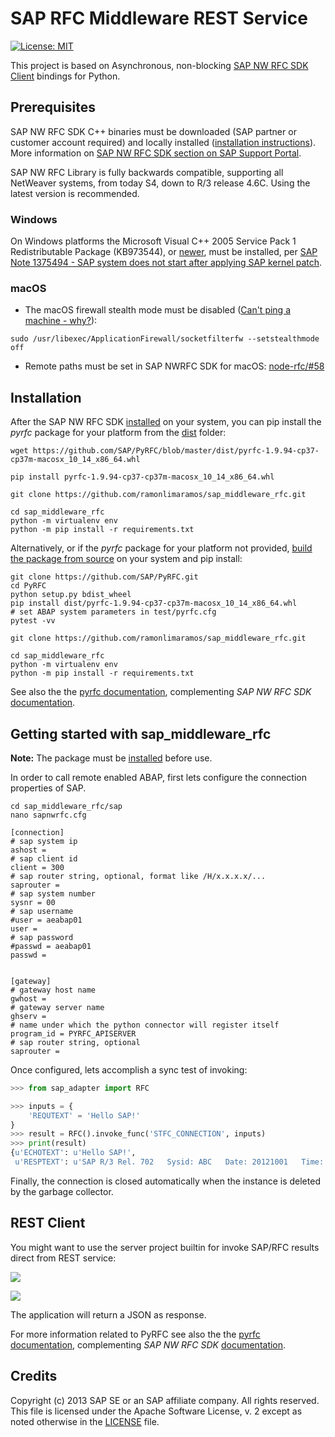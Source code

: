 # SAP RFC Middleware REST Service

[![License: MIT](https://img.shields.io/badge/License-MIT-yellow.svg)](https://opensource.org/licenses/MIT)


This project is based on
Asynchronous, non-blocking [SAP NW RFC SDK Client](https://github.com/SAP/PyRFC) bindings for Python.

## Prerequisites

SAP NW RFC SDK C++ binaries must be downloaded (SAP partner or customer account required) and locally installed ([installation instructions](http://sap.github.io/PyRFC/install.html#sap-nw-rfc-library-installation)). More information on [SAP NW RFC SDK section on SAP Support Portal](https://support.sap.com/en/product/connectors/nwrfcsdk.html).

SAP NW RFC Library is fully backwards compatible, supporting all NetWeaver systems, from today S4, down to R/3 release 4.6C. Using the latest version is recommended.

### Windows

On Windows platforms the Microsoft Visual C++ 2005 Service Pack 1 Redistributable Package (KB973544), or [newer](https://www.microsoft.com/en-us/download/details.aspx?id=48145), must be installed, per [SAP Note 1375494 - SAP system does not start after applying SAP kernel patch](https://launchpad.support.sap.com/#/notes/1375494).

### macOS

* The macOS firewall stealth mode must be disabled ([Can't ping a machine - why?](https://discussions.apple.com/thread/2554739)):

```shell
sudo /usr/libexec/ApplicationFirewall/socketfilterfw --setstealthmode off
```

* Remote paths must be set in SAP NWRFC SDK for macOS: [node-rfc/#58](https://github.com/SAP/node-rfc/issues/58#issuecomment-446544151)

## Installation

After the SAP NW RFC SDK [installed](#prerequisites) on your system, you can pip install the _pyrfc_ package for your platform from the [dist](dist) folder:

```shell
wget https://github.com/SAP/PyRFC/blob/master/dist/pyrfc-1.9.94-cp37-cp37m-macosx_10_14_x86_64.whl

pip install pyrfc-1.9.94-cp37-cp37m-macosx_10_14_x86_64.whl

git clone https://github.com/ramonlimaramos/sap_middleware_rfc.git

cd sap_middleware_rfc
python -m virtualenv env
python -m pip install -r requirements.txt
```

Alternatively, or if the _pyrfc_ package for your platform not provided, [build the package from source](http://sap.github.io/PyRFC/build.html) on your system and pip install:

```shell
git clone https://github.com/SAP/PyRFC.git
cd PyRFC
python setup.py bdist_wheel
pip install dist/pyrfc-1.9.94-cp37-cp37m-macosx_10_14_x86_64.whl
# set ABAP system parameters in test/pyrfc.cfg
pytest -vv

git clone https://github.com/ramonlimaramos/sap_middleware_rfc.git

cd sap_middleware_rfc
python -m virtualenv env
python -m pip install -r requirements.txt
```
See also the the [pyrfc documentation](http://sap.github.io/PyRFC),
complementing _SAP NW RFC SDK_ [documentation](https://support.sap.com/nwrfcsdk).

## Getting started with sap_middleware_rfc

**Note:** The package must be [installed](#installation) before use.

In order to call remote enabled ABAP, first lets configure the connection properties of SAP.

```shell
cd sap_middleware_rfc/sap
nano sapnwrfc.cfg

[connection]
# sap system ip
ashost = 
# sap client id
client = 300
# sap router string, optional, format like /H/x.x.x.x/...
saprouter =
# sap system number
sysnr = 00
# sap username
#user = aeabap01
user = 
# sap password
#passwd = aeabap01
passwd = 


[gateway]
# gateway host name
gwhost = 
# gateway server name
ghserv = 
# name under which the python connector will register itself
program_id = PYRFC_APISERVER
# sap router string, optional
saprouter =
```

Once configured, lets accomplish a sync test of invoking:

```python
>>> from sap_adapter import RFC
```

```python
>>> inputs = {
    'REQUTEXT' = 'Hello SAP!'
}
>>> result = RFC().invoke_func('STFC_CONNECTION', inputs)
>>> print(result)
{u'ECHOTEXT': u'Hello SAP!',
 u'RESPTEXT': u'SAP R/3 Rel. 702   Sysid: ABC   Date: 20121001   Time: 134524   Logon_Data: 100/ME/E'}
```
Finally, the connection is closed automatically when the instance is deleted by the garbage collector.

## REST Client

You might want to use the server project builtin for invoke SAP/RFC results direct from REST service:

![](https://github.com/ramonlimaramos/sap_middleware_rfc/raw/master/examples/%20img1_rest.png)

![](https://github.com/ramonlimaramos/sap_middleware_rfc/raw/master/examples/%20img2_rest.png)

The application will return a JSON as response.

For more information related to PyRFC see also the the [pyrfc documentation](http://sap.github.io/PyRFC),
complementing _SAP NW RFC SDK_ [documentation](https://support.sap.com/nwrfcsdk).


## Credits

Copyright (c) 2013 SAP SE or an SAP affiliate company. All rights reserved. This file is licensed under the Apache Software License, v. 2 except as noted otherwise in the [LICENSE](LICENSE) file.